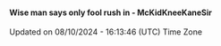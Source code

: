 #### Wise man says only fool rush in - McKidKneeKaneSir
Updated on 08/10/2024 - 16:13:46 (UTC) Time Zone
